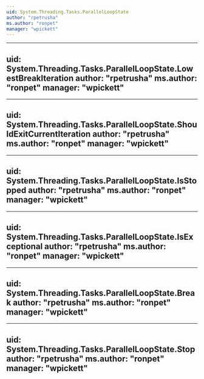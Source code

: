 ```yaml
---
uid: System.Threading.Tasks.ParallelLoopState
author: "rpetrusha"
ms.author: "ronpet"
manager: "wpickett"
---
```


---
uid: System.Threading.Tasks.ParallelLoopState.LowestBreakIteration
author: "rpetrusha"
ms.author: "ronpet"
manager: "wpickett"
---

---
uid: System.Threading.Tasks.ParallelLoopState.ShouldExitCurrentIteration
author: "rpetrusha"
ms.author: "ronpet"
manager: "wpickett"
---

---
uid: System.Threading.Tasks.ParallelLoopState.IsStopped
author: "rpetrusha"
ms.author: "ronpet"
manager: "wpickett"
---

---
uid: System.Threading.Tasks.ParallelLoopState.IsExceptional
author: "rpetrusha"
ms.author: "ronpet"
manager: "wpickett"
---

---
uid: System.Threading.Tasks.ParallelLoopState.Break
author: "rpetrusha"
ms.author: "ronpet"
manager: "wpickett"
---

---
uid: System.Threading.Tasks.ParallelLoopState.Stop
author: "rpetrusha"
ms.author: "ronpet"
manager: "wpickett"
---
